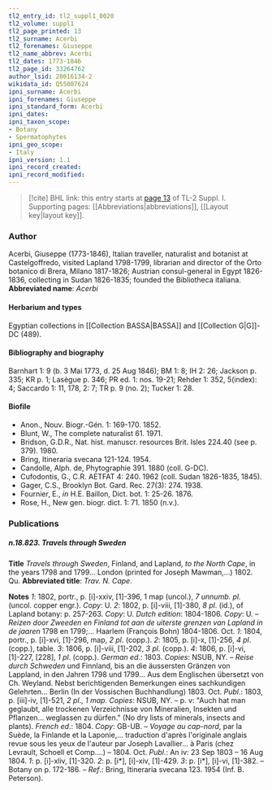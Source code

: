 ```yaml
---
tl2_entry_id: tl2_suppl1_0020
tl2_volume: suppl1
tl2_page_printed: 13
tl2_surname: Acerbi
tl2_forenames: Giuseppe
tl2_name_abbrev: Acerbi
tl2_dates: 1773-1846
tl2_page_id: 33264762
author_lsid: 20016134-2
wikidata_id: Q55007624
ipni_surname: Acerbi
ipni_forenames: Giuseppe
ipni_standard_form: Acerbi
ipni_dates: 
ipni_taxon_scope: 
- Botany
- Spermatophytes
ipni_geo_scope: 
- Italy
ipni_version: 1.1
ipni_record_created: 
ipni_record_modified:
---
```



> [!cite] BHL link: this entry starts at [page 13](https://www.biodiversitylibrary.org/page/33264762) of TL-2 Suppl. I.
> Supporting pages: [[Abbreviations|abbreviations]], [[Layout key|layout key]].

### Author

Acerbi, Giuseppe (1773-1846), Italian traveller, naturalist and botanist at Castelgoffredo, visited Lapland 1798-1799, librarian and director of the Orto botanico di Brera, Milano 1817-1826; Austrian consul-general in Egypt 1826-1836, collecting in Sudan 1826-1835; founded the Bibliotheca italiana. 
**Abbreviated name**: *Acerbi*

#### Herbarium and types

Egyptian collections in [[Collection BASSA|BASSA]] and [[Collection G|G]]-DC (489).

#### Bibliography and biography

Barnhart 1: 9 (b. 3 Mai 1773, d. 25 Aug 1846); BM 1: 8; IH 2: 26; Jackson p. 335; KR p. 1; Lasègue p. 346; PR ed. 1: nos. 19-21; Rehder 1: 352, 5(index): 4; Saccardo 1: 11, 178, 2: 7; TR p. 9 (no. 2); Tucker 1: 28.

#### Biofile

- Anon., Nouv. Biogr.-Gén. 1: 169-170. 1852.
- Blunt, W., The complete naturalist 61. 1971.
- Bridson, G.D.R., Nat. hist. manuscr. resources Brit. Isles 224.40 (see p. 379). 1980.
- Bring, Itineraria svecana 121-124. 1954.
- Candolle, Alph. de, Phytographie 391. 1880 (coll. G-DC).
- Cufodontis, G., C.R. AETFAT 4: 240. 1962 (coll. Sudan 1826-1835, 1845).
- Gager, C.S., Brooklyn Bot. Gard. Rec. 27(3): 274. 1938.
- Fournier, E., *in* H.E. Baillon, Dict. bot. 1: 25-26. 1876.
- Rose, H., New gen. biogr. dict. 1: 71. 1850 (n.v.).

### Publications

##### n.18.823. Travels through Sweden

**Title**
*Travels through Sweden*, Finland, and Lapland, *to the North Cape*, in the years 1798 and 1799... London (printed for Joseph Mawman,...) 1802. Qu.
**Abbreviated title**: *Trav. N. Cape*.

**Notes**
*1*: 1802, portr., p. \[i\]-xxiv, \[1\]-396, 1 map (uncol.), *7 unnumb. pl.* (uncol. copper engr.). *Copy*: U.
*2*: 1802, p. \[i\]-viii, \[1\]-380, *8 pl*. (id.), of Lapland botany: p. 257-263. *Copy*: U.
*Dutch edition*: 1804-1806. *Copy*: U. – *Reizen door Zweeden en Finland tot aan de uiterste grenzen van Lapland in de jaaren* 1798 en 1799;... Haarlem (François Bohn) 1804-1806. Oct.
*1*: 1804, portr., p. \[i\]-xvi, \[1\]-296, map, *2 pl*. (copp.).
*2*: 1805, p. \[i\]-x, \[1\]-256, *4 pl*. (copp.), table.
*3*: 1806, p. \[i\]-viii, \[1\]-202, *3 pl*. (copp.).
*4*: 1806, p. \[i\]-vi, \[1\]-227, \[228\], *1 pl*. (copp.).
*German ed*.: 1803. *Copies*: NSUB, NY. – *Reise durch Schweden* und Finnland, bis an die äussersten Gränzen von Lappland, in den Jahren 1798 und 1799... Aus dem Englischen übersetzt von Ch. Weyland. Nebst berichtigenden Bemerkungen eines sachkundigen Gelehrten... Berlin (In der Vossischen Buchhandlung) 1803. Oct.
*Publ*.: 1803, p. \[iii\]-iv, \[1\]-521, *2 pl*., *1 map. Copies*: NSUB, NY. – p. v: "Auch hat man geglaubt, alle trockenen Verzeichnisse von Mineralien, Insekten und Pflanzen... weglassen zu dürfen." (No dry lists of minerals, insects and plants).
*French ed*.: 1804. *Copy*: GB-UB. – *Voyage au cap-nord*, par la Suède, la Finlande et la Laponie,... traduction d'après l'originale anglais revue sous les yeux de l'auteur par Joseph Lavallier... à Paris (chez Levrault, Schoell et Comp....) – 1804. Oct.
*Publ*.: An iv: 23 Sep 1803 – 16 Aug 1804.
*1*: p. \[i\]-xliv, \[1\]-320.
*2*: p. \[i\*\], \[i\]-xiv, \[1\]-429.
*3*: p. \[i\*\], \[i\]-vi, \[1\]-382. – Botany on p. 172-186. – *Ref*.: Bring, Itineraria svecana 123. 1954 (Inf. B. Peterson).

